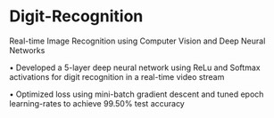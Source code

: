 # Digit-Recognition
Real-time Image Recognition using Computer Vision and Deep Neural Networks


•	Developed a 5-layer deep neural network using ReLu and Softmax activations for digit recognition in a real-time video stream

•	Optimized loss using mini-batch gradient descent and tuned epoch learning-rates to achieve 99.50% test accuracy
